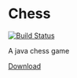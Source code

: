 # Chess
[![Build Status](https://travis-ci.org/tilosp/chess.svg?branch=master)](https://travis-ci.org/tilosp/chess)

A java chess game

[Download](https://github.com/tilosp/chess/releases/latest)
